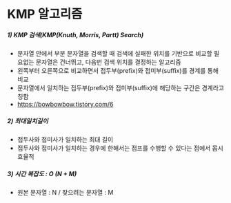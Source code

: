 # KMP 알고리즘

##### 1) KMP 검색(KMP(Knuth, Morris, Partt) Search)

- 문자열 안에서 부분 문자열을 검색할 때 검색에 실패한 위치를 기반으로 비교할 필요없는 문자열은 건너뛰고, 다음번 검색 위치를 결정하는 알고리즘
- 왼쪽부터 오른쪽으로 비교하면서 접두부(prefix)와 접미부(suffix)를 경계를 통해 비교
- 문자열에서 일치하는 접두부(prefix)와 접미부(suffix)에 해당하는 구간은 경계라고 칭함
- https://bowbowbow.tistory.com/6

##### 2) 최대일치길이

- 접두사와 접미사가 일치하는 최대 길이
- 접두사와 접미사가 일치하는 경우에 한해서는 점프를 수행할 수 있다는 점에서 몹시 효율적

##### 3) 시간 복잡도 : O (N + M)

- 원본 문자열 : N / 찾으려는 문자열 : M